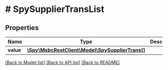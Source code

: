 # # SpySupplierTransList

## Properties

Name | Type | Description | Notes
------------ | ------------- | ------------- | -------------
**value** | [**\Spy\MsbcRestClient\Model\SpySupplierTrans[]**](SpySupplierTrans.md) |  | [optional]

[[Back to Model list]](../../README.md#models) [[Back to API list]](../../README.md#endpoints) [[Back to README]](../../README.md)
